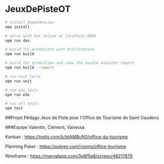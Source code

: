 
# JeuxDePisteOT

``` bash
# install dependencies
npm install

# serve with hot reload at localhost:8080
npm run dev

# build for production with minification
npm run build

# build for production and view the bundle analyzer report
npm run build --report

# run unit tests
npm run unit

# run e2e tests
npm run e2e

# run all tests
npm test
```

##Projet Pédago Jeux de Piste pour l'Office de Tourisme de Saint Gaudens

###Equipe Valentin, Clément, Vanessa

Kanban : https://trello.com/b/tdAMBcN0/office-du-tourisme

Planning Poker : https://pokrex.com/rooms/office-tourisme

Wireframe : https://marvelapp.com/3e6f5a8/screen/48217879
